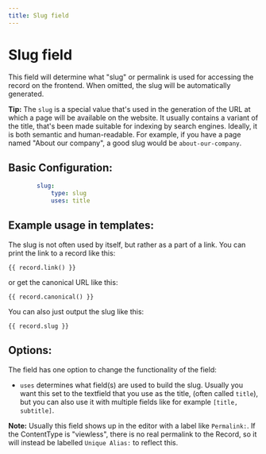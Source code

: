 ```yaml
---
title: Slug field
---
```

Slug field
==========

This field will determine what "slug" or permalink is used for accessing the
record on the frontend. When omitted, the slug will be automatically generated.

<p class="tip"><strong>Tip:</strong> The <code>slug</code> is a special value
that's used in the generation of the URL at which a page will be available on
the website. It usually contains a variant of the title, that's been made
suitable for indexing by search engines. Ideally, it is both semantic and
human-readable. For example, if you have a page named "About our company", a
good slug would be <code>about-our-company</code>.</p>

## Basic Configuration:

```yaml
        slug:
            type: slug
            uses: title
```

## Example usage in templates:

The slug is not often used by itself, but rather as a part of a link. You can
print the link to a record like this:

```twig
{{ record.link() }}
```

or get the canonical URL like this:
```twig
{{ record.canonical() }}

```

You can also just output the slug like this:

```twig
{{ record.slug }}
```

## Options:

The field has one option to change the functionality of the field:

 - `uses` determines what field(s) are used to build the slug. Usually you want
   this set to the textfield that you use as the title, (often called `title`),
   but you can also use it with multiple fields like for example
   `[title, subtitle]`.

<p class="note"> <strong>Note:</strong> Usually this field shows up in the
editor with a label like <code>Permalink:</code>. If the ContentType is
"viewless", there is no real permalink to the Record, so it will instead be
labelled <code>Unique Alias:</code> to reflect this.</p>
